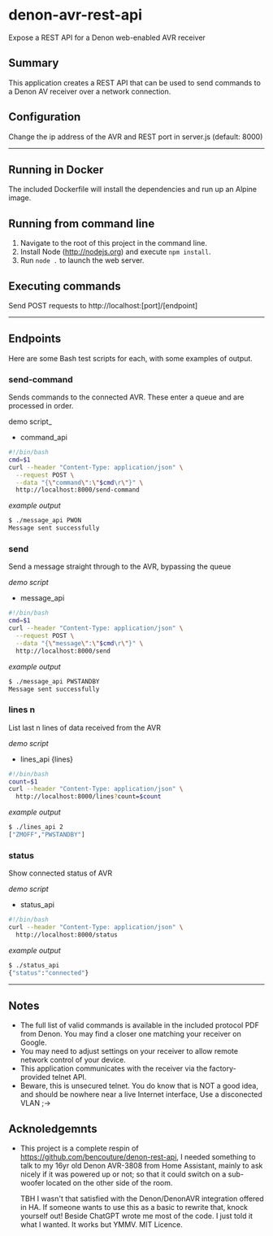 # denon-avr-rest-api

Expose a REST API for a Denon web-enabled AVR receiver

## Summary
This application creates a REST API that can be used to send commands to a Denon AV receiver over
a network connection.

## Configuration
Change the ip address of the AVR and REST port in server.js (default: 8000) 

***

## Running in Docker
The included Dockerfile will install the dependencies and run up an Alpine image.

## Running from command line
1) Navigate to the root of this project in the command line.
1) Install Node (http://nodejs.org) and execute `npm install`. 
2) Run `node .` to launch the web server.

## Executing commands
Send POST requests to http://localhost:[port]/[endpoint]

***

## Endpoints

Here are some Bash test scripts for each, with some examples of output.

### send-command

Sends commands to the connected AVR. These enter a queue and are processed in order.

demo script_
- command_api
``` bash
#!/bin/bash
cmd=$1
curl --header "Content-Type: application/json" \
  --request POST \
  --data "{\"command\":\"$cmd\r\"}" \
  http://localhost:8000/send-command
```
_example output_
``` bash
$ ./message_api PWON
Message sent successfully
```

### send

Send a message straight through to the AVR, bypassing the queue

_demo script_
- message_api
``` bash
#!/bin/bash
cmd=$1
curl --header "Content-Type: application/json" \
  --request POST \
  --data "{\"message\":\"$cmd\r\"}" \
  http://localhost:8000/send
```
_example output_
``` bash
$ ./message_api PWSTANDBY
Message sent successfully
```

### lines n

List last n lines of data received from the AVR

_demo script_
- lines_api {lines}
``` bash
#!/bin/bash
count=$1
curl --header "Content-Type: application/json" \
  http://localhost:8000/lines?count=$count
```
_example output_
``` bash
$ ./lines_api 2
["ZMOFF","PWSTANDBY"]
```

### status

Show connected status of AVR

_demo script_
- status_api
``` bash
#!/bin/bash
curl --header "Content-Type: application/json" \
  http://localhost:8000/status
```
_example output_
``` bash
$ ./status_api
{"status":"connected"}
```
***

## Notes
- The full list of valid commands is available in the included protocol PDF from Denon. You may
find a closer one matching your receiver on Google.
- You may need to adjust settings on your receiver to allow remote network control of your device.
- This application communicates with the receiver via the factory-provided telnet API.
- Beware, this is unsecured telnet. You do know that is NOT a good idea, and should be nowhere near
a live Internet interface, Use a disconected VLAN ;->

## Acknoledgemnts
- This project is a complete respin of https://github.com/bencouture/denon-rest-api, I needed something
  to talk to my 16yr old Denon AVR-3808 from Home Assistant, mainly to ask nicely if it was
  powered up or not; so that it could switch on a sub-woofer located on the other side of the room.

  TBH I wasn't that satisfied with the Denon/DenonAVR integration offered in HA. If someone wants to
  use this as a basic to rewrite that, knock yourself out! Beside ChatGPT wrote me most of the code.
  I just told it what I wanted. It works but YMMV. MIT Licence.

